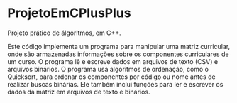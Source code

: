 # ProjetoEmCPlusPlus
Projeto prático de álgoritmos, em C++.

Este código implementa um programa para manipular uma matriz curricular, onde são armazenadas informações sobre os componentes curriculares de um curso. O programa lê e escreve dados em arquivos de texto (CSV) e arquivos binários. O programa usa algoritmos de ordenação, como o Quicksort, para ordenar os componentes por código ou nome antes de realizar buscas binárias. Ele também inclui funções para ler e escrever os dados da matriz em arquivos de texto e binários.
